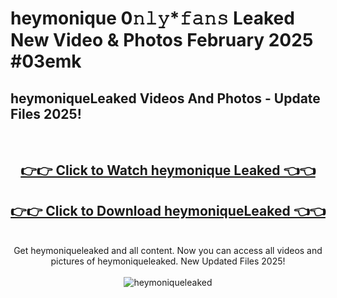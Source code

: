 # heymonique 0𝚗𝚕𝚢*𝚏𝚊𝚗𝚜 Leaked New Video & Photos February 2025 #03emk

<h2>heymoniqueLeaked Videos And Photos - Update Files 2025!</h2>
<br>
<div align="center">
<h2><a href="https://mediaupload.pro?title=heymonique&ref=11F" rel="nofollow">👉👉 Click to Watch heymonique Leaked 👈👈</a></h2>
<h2><a href="https://mediaupload.pro?title=heymonique&ref=11F" rel="nofollow">👉👉 Click to Download heymoniqueLeaked 👈👈</a></h2>
<br>
Get heymoniqueleaked and all content. Now you can access all videos and pictures of heymoniqueleaked. New Updated Files 2025!
<br>
<br>
<a href="https://mediaupload.pro?title=heymonique&ref=11F" rel="nofollow" data-target="animated-image.originalLink"><img src="https://i.ibb.co/Gkj2r4b/banner.png" alt="heymoniqueleaked" style="max-width: 100%; display: inline-block;" data-target="animated-image.originalImage"></a>
</div>
<br>

